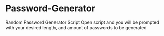 # Password-Generator
Random Password Generator Script
Open script and you will be prompted with your desired length, and amount of passwords to be generated
